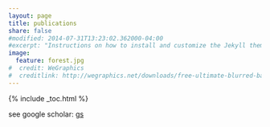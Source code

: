 ```yaml
---
layout: page
title: publications
share: false
#modified: 2014-07-31T13:23:02.362000-04:00
#excerpt: "Instructions on how to install and customize the Jekyll theme Minimal Mistakes."
image:
  feature: forest.jpg
#  credit: WeGraphics
#  creditlink: http://wegraphics.net/downloads/free-ultimate-blurred-background-pack/
---
```


{% include _toc.html %}

see google scholar: <a href="https://scholar.google.com/citations?user=Yap6bbUAAAAJ&hl=en">gs</a>
